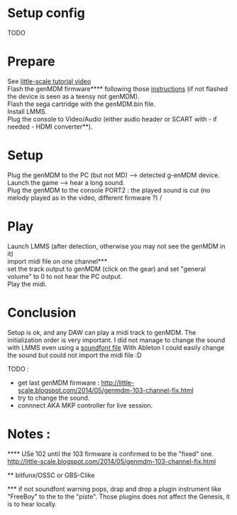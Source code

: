 # Setup config 

TODO

# Prepare 

See [little-scale tutorial video](https://www.youtube.com/watch?v=1JW7flt45Q8)  
Flash the genMDM firmware**** following those [instructions][1] (if not flashed the device is seen as a teensy not genMDM).  
Flash the sega cartridge with the genMDM.bin file.  
Install LMMS.  
Plug the console to Video/Audio (either audio header or SCART with - if needed - HDMI converter**).  

# Setup

Plug the genMDM to the PC (but not MD) --> detected g-enMDM device.  
Launch the game --> hear a long sound.  
Plug the genMDM to the console PORT2 : the played sound is cut (no melody played as in the video, different firmware ?) /
	
# Play 
	
Launch LMMS (after detection, otherwise you may not see the genMDM in it)  
import midi file on one channel***  
set the track output to genMDM (click on the gear) and set "general volume" to 0 to not hear the PC output.  
Play the midi.
	
# Conclusion
	
Setup is ok, and any DAW can play a midi track to genMDM. The initialization order is very important.
I did not manage to change the sound with LMMS even using a [soundfont file][4]
With Ableton I could easily change the sound but could not import the midi file :D

TODO : 
- get last genMDM firmware : http://little-scale.blogspot.com/2014/05/genmdm-103-channel-fix.html
- try to change the sound.
- connnect AKA MKP controller for live session.
	

	
[1]: http://little-scale.blogspot.com/2013/01/how-to-update-genmdm-firmware.html

	
[4]: https://musical-artifacts.com/artifacts/2268

# Notes : 

**** USe 102 until the 103 firmware is confirmed to be the "fixed" one. http://little-scale.blogspot.com/2014/05/genmdm-103-channel-fix.html

** bitfunx/OSSC or GBS-Clike

*** if not soundfont warning pops, drap and drop a plugin instrument like "FreeBoy" to the to the "piste". Those plugins does not affect the Genesis, it is to hear locally.
